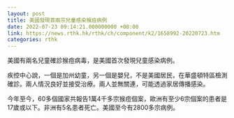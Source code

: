 ```yaml
---
layout: post
title: 美國發現首兩宗兒童感染猴痘病例
date: 2022-07-23 09:14:21.000000000 +08:00
link: https://news.rthk.hk/rthk/ch/component/k2/1658992-20220723.htm
categories: rthk
---
```


美國有兩名兒童確診猴痘病毒，是美國首次發現兒童感染病例。

疾控中心說，一個是加州幼童，另一個是嬰兒，不是美國居民，在華盛頓特區檢測確診。兩人情況良好並接受治療。兩人並無關連，可能透過家居傳播感染。

今年至今，60多個國家共報告1萬4千多宗猴痘個案，歐洲有至少6宗個案的患者是17歲或以下。非洲有5名患者死亡。美國至今有2800多宗病例。
